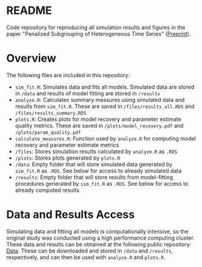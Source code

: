 # README
Code repository for reproducing all simulation results and figures in the paper "Penalized Subgrouping of Heterogeneous Time Series" ([Preprint](https://arxiv.org/abs/2409.03085)).

# Overview
The following files are included in this repository:
- `sim_fit.R`: Simulates data and fits all models. Simulated data are stored in `/data` and results of model fitting are stored in `/results`
- `analyze.R`: Calculates summary measures using simulated data and results from `sim_fit.R`. These are saved in `/files/results_all.RDS` and `/files/results_summary.RDS`
- `plots.R`: Creates plots for model recovery and parameter estimate quality metrics. These are saved in `/plots/model_recovery.pdf` and `/plots/param_quality.pdf`
- `calculate_measures.R`: Function used by `analyze.R` for computing model recovery and parameter estimate metrics
- `/files`: Stores simulation results calculated by `analyze.R` as `.RDS`
- `/plots`: Stores plots generated by `plots.R`
- `/data`: Empty folder that will store simulated data generated by `sim_fit.R` as `.RDS`. See below for access to already simulated data
- `/results`: Empty folder that will store results from model-fitting procedures generated by `sim_fit.R` as `.RDS`. See below for access to already computed results

# Data and Results Access
Simulating data and fitting all models is computationally intensive, so the original study was conducted using a high performance computing cluster. These data and results can be obtained at the following public repository: [Data](https://zenodo.org/records/15083550). These can be downloaded and stored in `/data` and `/results`, respectively, and can then be used with `analyze.R` and `plots.R`.
